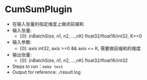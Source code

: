 # CumSumPlugin
+ 在输入张量的指定维度上做闭前缀和
+ 输入张量:
    - [0]: (nBatchSize, n1, n2, ...,nK) float32/float16/int32, K>=0
+ 输入参数:
    - [0]: axis                         int32, axis >=0 && axis <= K, 需要做前缀和的维度
+ 输出张量:
    - [0]: (nBatchSize, n1, n2, ...,nK) float32/float16/int32
+ Steps to run：`make test`
+ Output for reference: ./result.log
